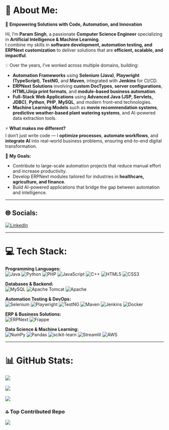 # 💫 About Me:
🌟 **Empowering Solutions with Code, Automation, and Innovation**  

Hi, I’m **Param Singh**, a passionate **Computer Science Engineer** specializing in **Artificial Intelligence & Machine Learning**.  
I combine my skills in **software development, automation testing, and ERPNext customization** to deliver solutions that are **efficient, scalable, and impactful**.  

💡 Over the years, I’ve worked across multiple domains, building:  
- **Automation Frameworks** using **Selenium (Java)**, **Playwright (TypeScript)**, **TestNG**, and **Maven**, integrated with **Jenkins** for CI/CD.  
- **ERPNext Solutions** involving **custom DocTypes**, **server configurations**, **HTML/Jinja print formats**, and **module-based business automation**.  
- **Full-Stack Web Applications** using **Advanced Java (JSP, Servlets, JDBC)**, **Python**, **PHP**, **MySQL**, and modern front-end technologies.  
- **Machine Learning Models** such as **movie recommendation systems**, **predictive weather-based plant watering systems**, and AI-powered data extraction tools.  

⚡ **What makes me different?**  
I don’t just write code — I **optimize processes**, **automate workflows**, and **integrate AI** into real-world business problems, ensuring end-to-end digital transformation.  

🚀 **My Goals:**  
- Contribute to large-scale automation projects that reduce manual effort and increase productivity.  
- Develop ERPNext modules tailored for industries in **healthcare, agriculture, and finance**.  
- Build AI-powered applications that bridge the gap between automation and intelligence.  

---


## 🌐 Socials:
[![LinkedIn](https://img.shields.io/badge/LinkedIn-%230077B5.svg?logo=linkedin&logoColor=white)](https://linkedin.com/in/singhparam27)  

---

# 💻 Tech Stack:

**Programming Languages:**  
![Java](https://img.shields.io/badge/java-%23ED8B00.svg?style=for-the-badge&logo=openjdk&logoColor=white) ![Python](https://img.shields.io/badge/python-%233776AB.svg?style=for-the-badge&logo=python&logoColor=ffdd54) ![PHP](https://img.shields.io/badge/php-%23777BB4.svg?style=for-the-badge&logo=php&logoColor=white) ![JavaScript](https://img.shields.io/badge/javascript-%23323330.svg?style=for-the-badge&logo=javascript&logoColor=%23F7DF1E) ![C++](https://img.shields.io/badge/c++-%2300599C.svg?style=for-the-badge&logo=c%2B%2B&logoColor=white) ![HTML5](https://img.shields.io/badge/html5-%23E34F26.svg?style=for-the-badge&logo=html5&logoColor=white) ![CSS3](https://img.shields.io/badge/css3-%231572B6.svg?style=for-the-badge&logo=css3&logoColor=white)

**Databases & Backend:**  
![MySQL](https://img.shields.io/badge/mysql-%234479A1.svg?style=for-the-badge&logo=mysql&logoColor=white) ![Apache Tomcat](https://img.shields.io/badge/apache%20tomcat-%23F8DC75.svg?style=for-the-badge&logo=apache-tomcat&logoColor=black) ![Apache](https://img.shields.io/badge/apache-%23D42029.svg?style=for-the-badge&logo=apache&logoColor=white)

**Automation Testing & DevOps:**  
![Selenium](https://img.shields.io/badge/Selenium-%2343B02A.svg?style=for-the-badge&logo=selenium&logoColor=white) ![Playwright](https://img.shields.io/badge/Playwright-%23007ACC.svg?style=for-the-badge&logo=microsoft-edge&logoColor=white) ![TestNG](https://img.shields.io/badge/TestNG-%23FF6F00.svg?style=for-the-badge&logo=java&logoColor=white) ![Maven](https://img.shields.io/badge/Maven-%23C71A36.svg?style=for-the-badge&logo=apache-maven&logoColor=white) ![Jenkins](https://img.shields.io/badge/Jenkins-%23D24939.svg?style=for-the-badge&logo=jenkins&logoColor=white) ![Docker](https://img.shields.io/badge/docker-%230db7ed.svg?style=for-the-badge&logo=docker&logoColor=white)

**ERP & Business Solutions:**  
![ERPNext](https://img.shields.io/badge/ERPNext-%23006A9F.svg?style=for-the-badge&logo=frappe&logoColor=white) ![Frappe](https://img.shields.io/badge/Frappe-%23005680.svg?style=for-the-badge&logo=frappe&logoColor=white)

**Data Science & Machine Learning:**  
![NumPy](https://img.shields.io/badge/numpy-%23013243.svg?style=for-the-badge&logo=numpy&logoColor=white) ![Pandas](https://img.shields.io/badge/pandas-%23150458.svg?style=for-the-badge&logo=pandas&logoColor=white) ![scikit-learn](https://img.shields.io/badge/scikit--learn-%23F7931E.svg?style=for-the-badge&logo=scikit-learn&logoColor=white) ![Streamlit](https://img.shields.io/badge/Streamlit-%23FE4B4B.svg?style=for-the-badge&logo=streamlit&logoColor=white) ![AWS](https://img.shields.io/badge/AWS-%23FF9900.svg?style=for-the-badge&logo=amazon-aws&logoColor=white)

---

# 📊 GitHub Stats:
![](https://github-readme-stats.vercel.app/api?username=ParamSunny&theme=dark&hide_border=false&include_all_commits=false&count_private=false)<br/>  
![](https://github-readme-streak-stats.herokuapp.com/?user=ParamSunny&theme=dark&hide_border=false)<br/>  
![](https://github-readme-stats.vercel.app/api/top-langs/?username=ParamSunny&theme=dark&hide_border=false&include_all_commits=false&count_private=false&layout=compact)  

### 🔝 Top Contributed Repo
![](https://github-contributor-stats.vercel.app/api?username=ParamSunny&limit=5&theme=dark&combine_all_yearly_contributions=true)  

<!-- Proudly created with GPRM ( https://gprm.itsvg.in ) -->
